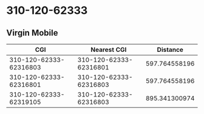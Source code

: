 # 310-120-62333
## Virgin Mobile


| CGI | Nearest CGI | Distance |
|-----|-------------|----------|
| 310-120-62333-62316803 | 310-120-62333-62316801 | 597.764558196 |
| 310-120-62333-62316801 | 310-120-62333-62316803 | 597.764558196 |
| 310-120-62333-62319105 | 310-120-62333-62316803 | 895.341300974 |
